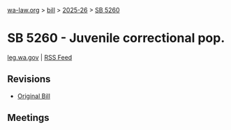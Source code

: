 [wa-law.org](/) > [bill](/bill/) > [2025-26](/bill/2025-26/) > [SB 5260](/bill/2025-26/sb/5260/)

# SB 5260 - Juvenile correctional pop.
[leg.wa.gov](https://app.leg.wa.gov/billsummary?BillNumber=5260&Year=2025&Initiative=false) | [RSS Feed](./rss.xml)

## Revisions
* [Original Bill](1/)

## Meetings